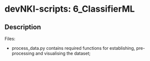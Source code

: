 # devNKI-scripts: 6\_ClassifierML

## Description

Files:

- process_data.py contains required functions for establishing, pre-processing and visualising the dataset; 

